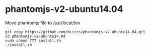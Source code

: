 # phantomjs-v2-ubuntu14.04

Move phantomjs file to /usr/local/bin

```
git copy https://github.com/biiccs/phantomjs-v2-ubuntu14.04.git
cd phantomjs-v2-ubuntu14.04
sudo chmod 777 install.sh
./install.sh
```
